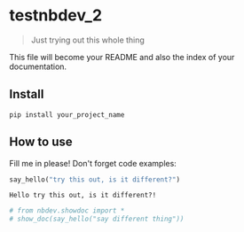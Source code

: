 
<!--

#################################################
### THIS FILE WAS AUTOGENERATED! DO NOT EDIT! ###
#################################################
# file to edit: index.ipynb
# command to build the docs after a change: nbdev_build_docs

-->

# testnbdev_2

> Just trying out this whole thing


This file will become your README and also the index of your documentation.

## Install

`pip install your_project_name`

## How to use

Fill me in please! Don't forget code examples:
<div class="codecell" markdown="1">
<div class="input_area" markdown="1">

```python
say_hello("try this out, is it different?")
```

</div>
<div class="output_area" markdown="1">

    Hello try this out, is it different?!


</div>

</div>
<div class="codecell" markdown="1">
<div class="input_area" markdown="1">

```python
# from nbdev.showdoc import *
# show_doc(say_hello("say different thing"))
```

</div>

</div>

